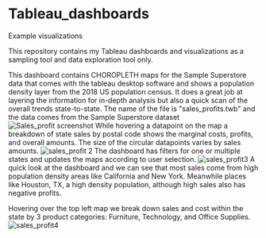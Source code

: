 # Tableau_dashboards
Example visualizations

This repository contains my Tableau dashboards and visualizations as a sampling tool and data exploration tool only.

 This dashboard contains CHOROPLETH maps for the Sample Superstore data that comes with the tableau desktop software and shows a population density layer from the 2018 US population census. It does a great job at layering the information for in-depth analysis but also a quick scan of the overall trends state-to-state. The name of the file is "sales_profits.twb" and the data comes from the Sample Superstore dataset
		![Sales_profit screenshot](https://user-images.githubusercontent.com/67971912/171043041-f896829e-1b97-48bf-a4b2-e258cede1a20.png)
		While hovering a datapoint on the map a breakdown of state sales by postal code shows the marginal costs, profits, and overall amounts.
		The size of the circular datapoints varies by sales amounts.
		![sales_profit 2](https://user-images.githubusercontent.com/67971912/171045158-c3d2811b-8ee6-4265-9443-7703f5ccd08d.png)
		The dashboard has filters for one or multiple states and updates the maps according to user selection. 
		![sales_profit3](https://user-images.githubusercontent.com/67971912/171045467-ea9e35cb-4bc8-42c0-b0b7-51c4035a75b5.png)
A quick look at the dashboard and we can see that most sales come from high population density areas like California and New York. Meanwhile places like Houston, TX, a high density population, although high sales also has negative profits. 

Hovering over the top left map we break down sales and cost within the state by 3 product categories:
Furniture, Technology, and Office Supplies.
![sales_profit4](https://user-images.githubusercontent.com/67971912/175612916-85128a8d-734a-4d36-b2d8-2f458345d59d.png)
